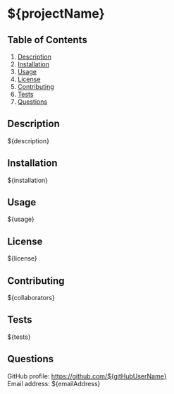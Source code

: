 # ${projectName}

## Table of Contents
1. [Description](#description)
2. [Installation](#installation)
3. [Usage](#usage)
4. [License](#license)
5. [Contributing](#contributing)
6. [Tests](#tests)
7. [Questions](#questions)
      
## Description <a name="description"></a>
${description}
      
## Installation <a name="installation"></a>
${installation}
      
## Usage <a name="usage"></a>
${usage}
      
## License <a name="license"></a>
${license}
      
## Contributing <a name="contributing"></a>
${collaborators}
      
## Tests <a name="tests"></a>
${tests}
  
## Questions <a name="questions"></a>
GitHub profile: https://github.com/${gitHubUserName}   
Email address: ${emailAddress}